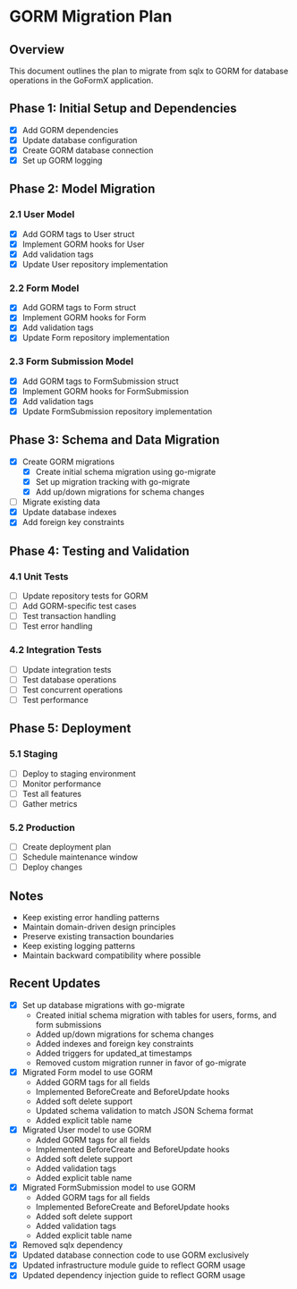 # GORM Migration Plan

## Overview
This document outlines the plan to migrate from sqlx to GORM for database operations in the GoFormX application.

## Phase 1: Initial Setup and Dependencies
- [x] Add GORM dependencies
- [x] Update database configuration
- [x] Create GORM database connection
- [x] Set up GORM logging

## Phase 2: Model Migration

### 2.1 User Model
- [x] Add GORM tags to User struct
- [x] Implement GORM hooks for User
- [x] Add validation tags
- [x] Update User repository implementation

### 2.2 Form Model
- [x] Add GORM tags to Form struct
- [x] Implement GORM hooks for Form
- [x] Add validation tags
- [x] Update Form repository implementation

### 2.3 Form Submission Model
- [x] Add GORM tags to FormSubmission struct
- [x] Implement GORM hooks for FormSubmission
- [x] Add validation tags
- [x] Update FormSubmission repository implementation

## Phase 3: Schema and Data Migration
- [x] Create GORM migrations
  - [x] Create initial schema migration using go-migrate
  - [x] Set up migration tracking with go-migrate
  - [x] Add up/down migrations for schema changes
- [ ] Migrate existing data
- [x] Update database indexes
- [x] Add foreign key constraints

## Phase 4: Testing and Validation

### 4.1 Unit Tests
- [ ] Update repository tests for GORM
- [ ] Add GORM-specific test cases
- [ ] Test transaction handling
- [ ] Test error handling

### 4.2 Integration Tests
- [ ] Update integration tests
- [ ] Test database operations
- [ ] Test concurrent operations
- [ ] Test performance

## Phase 5: Deployment

### 5.1 Staging
- [ ] Deploy to staging environment
- [ ] Monitor performance
- [ ] Test all features
- [ ] Gather metrics

### 5.2 Production
- [ ] Create deployment plan
- [ ] Schedule maintenance window
- [ ] Deploy changes

## Notes
- Keep existing error handling patterns
- Maintain domain-driven design principles
- Preserve existing transaction boundaries
- Keep existing logging patterns
- Maintain backward compatibility where possible

## Recent Updates
- [x] Set up database migrations with go-migrate
  - Created initial schema migration with tables for users, forms, and form submissions
  - Added up/down migrations for schema changes
  - Added indexes and foreign key constraints
  - Added triggers for updated_at timestamps
  - Removed custom migration runner in favor of go-migrate
- [x] Migrated Form model to use GORM
  - Added GORM tags for all fields
  - Implemented BeforeCreate and BeforeUpdate hooks
  - Added soft delete support
  - Updated schema validation to match JSON Schema format
  - Added explicit table name
- [x] Migrated User model to use GORM
  - Added GORM tags for all fields
  - Implemented BeforeCreate and BeforeUpdate hooks
  - Added soft delete support
  - Added validation tags
  - Added explicit table name
- [x] Migrated FormSubmission model to use GORM
  - Added GORM tags for all fields
  - Implemented BeforeCreate and BeforeUpdate hooks
  - Added soft delete support
  - Added validation tags
  - Added explicit table name
- [x] Removed sqlx dependency
- [x] Updated database connection code to use GORM exclusively
- [x] Updated infrastructure module guide to reflect GORM usage
- [x] Updated dependency injection guide to reflect GORM usage 